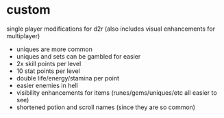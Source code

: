 # custom
single player modifications for d2r (also includes visual enhancements for multiplayer)

- uniques are more common
- uniques and sets can be gambled for easier
- 2x skill points per level
- 10 stat points per level
- double life/energy/stamina per point
- easier enemies in hell
- visibility enhancements for items (runes/gems/uniques/etc all easier to see)
- shortened potion and scroll names (since they are so common)
